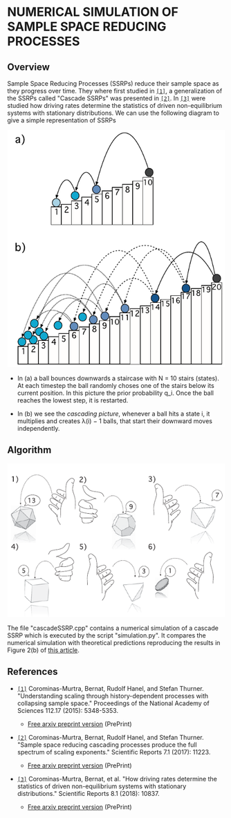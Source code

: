 # NUMERICAL SIMULATION OF SAMPLE SPACE REDUCING PROCESSES
## Overview
Sample Space Reducing Processes (SSRPs) reduce their sample space as they progress over time. They where first studied in [`[1]`](https://www.pnas.org/doi/abs/10.1073/pnas.1420946112), a generalization of the SSRPs called "Cascade SSRPs" was presented in [`[2]`](https://www.nature.com/articles/s41598-017-09836-4).  In [`[3]`](https://www.nature.com/articles/s41598-018-28962-1)  were studied how driving rates determine the statistics of driven non-equilibrium systems with stationary distributions. We can use the following diagram to give a simple representation of SSRPs

![](/images/ssrp.png)

* In (a) a ball bounces downwards a staircase with N = 10 stairs (states). At each timestep the ball randomly choses one of the stairs below its current position. In this
picture the prior probability q_i. Once the ball reaches the lowest step, it is restarted.

* In (b) we see the *cascading picture*,  whenever a ball hits a state i, it multiplies and creates λ(i) − 1 balls, that start their downward moves independently. 

## Algorithm

![](/images/biaseddice.png)

The file "cascadeSSRP.cpp" contains a numerical simulation of a cascade SSRP which is executed by the script "simulation.py". It compares the numerical simulation with theoretical predictions reproducing the results in Figure 2(b) of [this article](https://www.nature.com/articles/s41598-018-28962-1).


## References
* [`[1]`](https://www.pnas.org/doi/abs/10.1073/pnas.1420946112) Corominas-Murtra, Bernat, Rudolf Hanel, and Stefan Thurner. "Understanding scaling through history-dependent processes with collapsing sample space." Proceedings of the National Academy of Sciences 112.17 (2015): 5348-5353.
  - [Free arxiv preprint version](https://arxiv.org/abs/1407.2775) (PrePrint)

* [`[2]`](https://www.nature.com/articles/s41598-017-09836-4) Corominas-Murtra, Bernat, Rudolf Hanel, and Stefan Thurner. "Sample space reducing cascading processes produce the full spectrum of scaling exponents." Scientific Reports 7.1 (2017): 11223.
  - [Free arxiv preprint version](https://arxiv.org/abs/1703.10100) (PrePrint)

* [`[3]`](https://www.nature.com/articles/s41598-018-28962-1) Corominas-Murtra, Bernat, et al. "How driving rates determine the statistics of driven non-equilibrium systems with stationary distributions." Scientific Reports 8.1 (2018): 10837.
  - [Free arxiv preprint version](https://arxiv.org/abs/1706.10202) (PrePrint)




